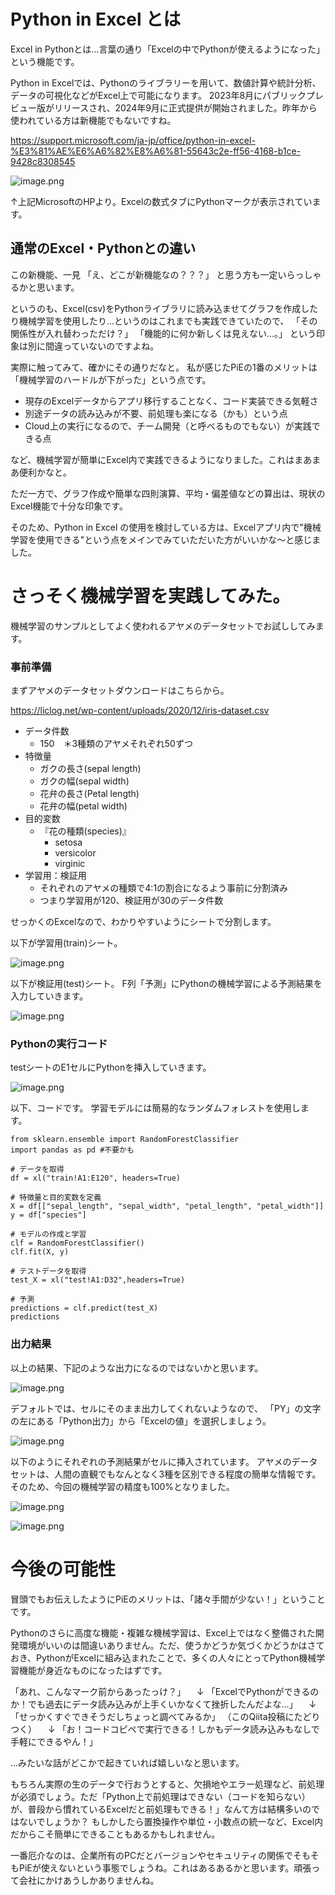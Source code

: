 

# Python in Excel とは

Excel in Pythonとは…言葉の通り「Excelの中でPythonが使えるようになった」という機能です。

Python in Excelでは、Pythonのライブラリーを用いて、数値計算や統計分析、データの可視化などがExcel上で可能になります。﻿
2023年8月にパブリックプレビュー版がリリースされ、2024年9月に正式提供が開始されました。﻿昨年から使われている方は新機能でもないですね。

https://support.microsoft.com/ja-jp/office/python-in-excel-%E3%81%AE%E6%A6%82%E8%A6%81-55643c2e-ff56-4168-b1ce-9428c8308545

![image.png](https://qiita-image-store.s3.ap-northeast-1.amazonaws.com/0/3780099/44fc6ca5-3e13-084f-bfe7-56fe9e3d9340.png)

↑上記MicrosoftのHPより。Excelの数式タブにPythonマークが表示されています。


## 通常のExcel・Pythonとの違い

この新機能、一見
「え、どこが新機能なの？？？」
と思う方も一定いらっしゃるかと思います。

というのも、Excel(csv)をPythonライブラリに読み込ませてグラフを作成したり機械学習を使用したり…というのはこれまでも実践できていたので、
「その関係性が入れ替わっただけ？」
「機能的に何か新しくは見えない…。」
という印象は別に間違っていないのですよね。


実際に触ってみて、確かにその通りだなと。
私が感じたPiEの1番のメリットは「機械学習のハードルが下がった」という点です。

- 現存のExcelデータからアプリ移行することなく、コード実装できる気軽さ
- 別途データの読み込みが不要、前処理も楽になる（かも）という点
- Cloud上の実行になるので、チーム開発（と呼べるものでもない）が実践できる点

など、機械学習が簡単にExcel内で実践できるようになりました。これはまあまあ便利かなと。

ただ一方で、グラフ作成や簡単な四則演算、平均・偏差値などの算出は、現状のExcel機能で十分な印象です。

そのため、Python in Excel の使用を検討している方は、Excelアプリ内で"機械学習を使用できる"という点をメインでみていただいた方がいいかな〜と感じました。


# さっそく機械学習を実践してみた。

機械学習のサンプルとしてよく使われるアヤメのデータセットでお試ししてみます。


### 事前準備

まずアヤメのデータセットダウンロードはこちらから。

https://liclog.net/wp-content/uploads/2020/12/iris-dataset.csv


- データ件数
    - 150　＊3種類のアヤメそれぞれ50ずつ
- 特徴量
    - ガクの長さ(sepal length)
    - ガクの幅(sepal width)
    - 花弁の長さ(Petal length)
    - 花弁の幅(petal width)
- 目的変数
    - 『花の種類(species)』
        - setosa
        - versicolor
        - virginic
- 学習用：検証用
    - それぞれのアヤメの種類で4:1の割合になるよう事前に分割済み
    - つまり学習用が120、検証用が30のデータ件数

せっかくのExcelなので、わかりやすいようにシートで分割します。

以下が学習用(train)シート。

![image.png](https://qiita-image-store.s3.ap-northeast-1.amazonaws.com/0/3780099/4d225be3-5a60-c1de-347e-0f7c4ec4c5f5.png)


以下が検証用(test)シート。
F列「予測」にPythonの機械学習による予測結果を入力していきます。

![image.png](https://qiita-image-store.s3.ap-northeast-1.amazonaws.com/0/3780099/dedbbc17-cfcf-0ad7-117e-46a56fe1ba50.png)


### Pythonの実行コード
testシートのE1セルにPythonを挿入していきます。

![image.png](https://qiita-image-store.s3.ap-northeast-1.amazonaws.com/0/3780099/b53080e7-40b6-e18c-117f-508d9faafec2.png)

以下、コードです。
学習モデルには簡易的なランダムフォレストを使用します。

```python:アヤメの分類
from sklearn.ensemble import RandomForestClassifier
import pandas as pd #不要かも

# データを取得
df = xl("train!A1:E120", headers=True)

# 特徴量と目的変数を定義
X = df[["sepal_length", "sepal_width", "petal_length", "petal_width"]]
y = df["species"]

# モデルの作成と学習
clf = RandomForestClassifier()
clf.fit(X, y)

# テストデータを取得
test_X = xl("test!A1:D32",headers=True)

# 予測
predictions = clf.predict(test_X)
predictions
```

### 出力結果

以上の結果、下記のような出力になるのではないかと思います。


![image.png](https://qiita-image-store.s3.ap-northeast-1.amazonaws.com/0/3780099/5112fc09-bf46-eac6-65b5-c85e376d761c.png)

デフォルトでは、セルにそのまま出力してくれないようなので、
「PY」の文字の左にある「Python出力」から「Excelの値」を選択しましょう。

![image.png](https://qiita-image-store.s3.ap-northeast-1.amazonaws.com/0/3780099/987145d6-0f87-844e-b0e1-104bcaf80bef.png)



以下のようにそれぞれの予測結果がセルに挿入されています。
アヤメのデータセットは、人間の直観でもなんとなく3種を区別できる程度の簡単な情報です。そのため、今回の機械学習の精度も100%となりました。

![image.png](https://qiita-image-store.s3.ap-northeast-1.amazonaws.com/0/3780099/856443e2-4ac4-c59d-3f05-2d4f664d548b.png)

![image.png](https://qiita-image-store.s3.ap-northeast-1.amazonaws.com/0/3780099/23d22146-1e78-beec-2d7c-18272c4cb1c0.png)


# 今後の可能性

冒頭でもお伝えしたようにPiEのメリットは、「諸々手間が少ない！」ということです。

Pythonのさらに高度な機能・複雑な機械学習は、Excel上ではなく整備された開発環境がいいのは間違いありません。ただ、使うかどうか気づくかどうかはさておき、PythonがExcelに組み込まれたことで、多くの人々にとってPython機械学習機能が身近なものになったはずです。

「あれ、こんなマーク前からあったっけ？」
　↓
「ExcelでPythonができるのか！でも過去にデータ読み込みが上手くいかなくて挫折したんだよな…」
　↓
 「せっかくすぐできそうだしちょっと調べてみるか」
 （このQiita投稿にたどりつく）
　↓
 「お！コードコピペで実行できる！しかもデータ読み込みもなしで手軽にできるやん！」


…みたいな話がどこかで起きていれば嬉しいなと思います。

もちろん実際の生のデータで行おうとすると、欠損地やエラー処理など、前処理が必須でしょう。ただ「Python上で前処理はできない（コードを知らない）が、普段から慣れているExcelだと前処理もできる！」なんて方は結構多いのではないでしょうか？
もしかしたら置換操作や単位・小数点の統一など、Excel内だからこそ簡単にできることもあるかもしれません。


一番厄介なのは、企業所有のPCだとバージョンやセキュリティの関係でそもそもPiEが使えないという事態でしょうね。これはあるあるかと思います。頑張って会社にかけあうしかありませんね。

